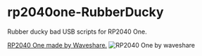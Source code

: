 # rp2040one-RubberDucky
Rubber ducky bad USB scripts for RP2040 One.

[RP2040 One made by Waveshare.](https://www.waveshare.com/wiki/RP2040-One#Documents)
![RP2040 One by waveshare](https://www.waveshare.com/w/upload/6/63/RP2040-One_Spec001.jpg)
